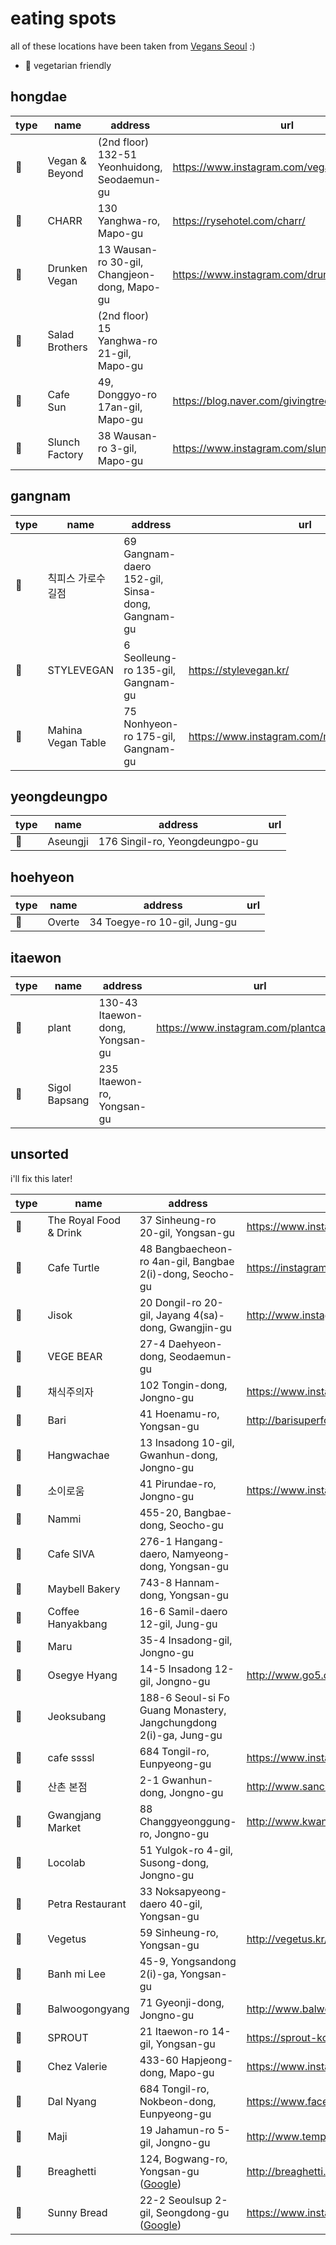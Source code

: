 # eating spots

all of these locations have been taken from [Vegans Seoul](https://goo.gl/maps/118ZgYGZ9esc9FB29) :)

- 🌱 vegetarian friendly


## hongdae

| type | name | address | url |
|-|-|-|-|
| 🌱 | Vegan & Beyond |  (2nd floor) 132-51 Yeonhuidong, Seodaemun-gu | https://www.instagram.com/veganandbeyondkr/ |
| 🌱 | CHARR | 130 Yanghwa-ro, Mapo-gu | https://rysehotel.com/charr/ |
| 🌱 | Drunken Vegan | 13 Wausan-ro 30-gil, Changjeon-dong, Mapo-gu | https://www.instagram.com/drunkenvegan101 |
| 🌱 | Salad Brothers | (2nd floor) 15 Yanghwa-ro 21-gil, Mapo-gu |  |
| 🌱 | Cafe Sun | 49, Donggyo-ro 17an-gil, Mapo-gu | https://blog.naver.com/givingtreems |
| 🌱 | Slunch Factory | 38 Wausan-ro 3-gil, Mapo-gu | https://www.instagram.com/slunch_factory |


## gangnam

| type | name | address | url |
|-|-|-|-|
| 🌱 | 칙피스 가로수길점 | 69 Gangnam-daero 152-gil, Sinsa-dong, Gangnam-gu | |
| 🌱 | STYLEVEGAN | 6 Seolleung-ro 135-gil, Gangnam-gu | https://stylevegan.kr/ |
| 🌱 | Mahina Vegan Table | 75 Nonhyeon-ro 175-gil, Gangnam-gu | https://www.instagram.com/mahina_vegan_table/ |

## yeongdeungpo

| type | name | address | url |
|-|-|-|-|
| 🌱 | Aseungji | 176 Singil-ro, Yeongdeungpo-gu | | 


## hoehyeon

| type | name | address | url |
|-|-|-|-|
| 🌱 | Overte | 34 Toegye-ro 10-gil, Jung-gu | |



## itaewon

| type | name | address | url |
|-|-|-|-|
| 🌱 | plant | 130-43 Itaewon-dong, Yongsan-gu | https://www.instagram.com/plantcafeseoul/ |
| 🌱 | Sigol Bapsang | 235 Itaewon-ro, Yongsan-gu | |



## unsorted

i'll fix this later!

| type | name | address | url |
|-|-|-|-|
| 🌱 | The Royal Food & Drink | 37 Sinheung-ro 20-gil, Yongsan-gu | https://www.instagram.com/theroyalfad/ |
| 🌱 | Cafe Turtle | 48 Bangbaecheon-ro 4an-gil, Bangbae 2(i)-dong, Seocho-gu | https://instagram.com/_cafe_turtle_ |
| 🌱 | Jisok | 20 Dongil-ro 20-gil, Jayang 4(sa)-dong, Gwangjin-gu | http://www.instagram.com/jisok.seoul |
| 🌱 | VEGE BEAR | 27-4 Daehyeon-dong, Seodaemun-gu | | 
| 🌱 | 채식주의자 | 102 Tongin-dong, Jongno-gu | https://www.instagram.com/vegan_seochon/ |
| 🌱 | Bari | 41 Hoenamu-ro, Yongsan-gu | http://barisuperfood.com/ |
| 🌱 | Hangwachae | 13 Insadong 10-gil, Gwanhun-dong, Jongno-gu | |
| 🌱 | 소이로움 | 41 Pirundae-ro, Jongno-gu | https://www.instagram.com/so_iroum/ |
| 🌱 | Nammi | 455-20, Bangbae-dong, Seocho-gu | |
| 🌱 | Cafe SIVA | 276-1 Hangang-daero, Namyeong-dong, Yongsan-gu | |
| 🌱 | Maybell Bakery | 743-8 Hannam-dong, Yongsan-gu | |
| 🌱 | Coffee Hanyakbang | 16-6 Samil-daero 12-gil, Jung-gu | |
| 🌱 | Maru | 35-4 Insadong-gil, Jongno-gu | |
| 🌱 | Osegye Hyang | 14-5 Insadong 12-gil, Jongno-gu | http://www.go5.co.kr/default/ |
| 🌱 | Jeoksubang | 188-6 Seoul-si Fo Guang Monastery, Jangchungdong 2(i)-ga, Jung-gu | |
| 🌱 | cafe ssssl | 684 Tongil-ro, Eunpyeong-gu | https://www.instagram.com/cafe.ssssl |
| 🌱 | 산촌 본점 | 2-1 Gwanhun-dong, Jongno-gu | http://www.sanchon.com/ |
| 🌱 | Gwangjang Market | 88 Changgyeonggung-ro, Jongno-gu | http://www.kwangjangmarket.co.kr/en/ |
| 🌱 | Locolab | 51 Yulgok-ro 4-gil, Susong-dong, Jongno-gu | |
| 🌱 | Petra Restaurant | 33 Noksapyeong-daero 40-gil, Yongsan-gu | |
| 🌱 | Vegetus | 59 Sinheung-ro, Yongsan-gu | http://vegetus.kr/ |
| 🌱 | Banh mi Lee | 45-9, Yongsandong 2(i)-ga, Yongsan-gu | |
| 🌱 | Balwoogongyang | 71 Gyeonji-dong, Jongno-gu | http://www.balwoo.or.kr/ |
| 🌱 | SPROUT | 21 Itaewon-ro 14-gil, Yongsan-gu | https://sprout-korea.com | 
| 🌱 | Chez Valerie | 433-60 Hapjeong-dong, Mapo-gu | https://www.instagram.com/chezvalerie.vegan/ |
| 🌱 | Dal Nyang | 684 Tongil-ro, Nokbeon-dong, Eunpyeong-gu | https://www.facebook.com/vegancafedy |
| 🌱 | Maji | 19 Jahamun-ro 5-gil, Jongno-gu | http://www.templefood.com/ |
| 🌱 | Breaghetti | 124, Bogwang-ro, Yongsan-gu ([Google](https://goo.gl/maps/YxusmLDAeQ9U2gGt8)) | http://breaghetti.com/ |
| 🌱 | Sunny Bread | 22-2 Seoulsup 2-gil, Seongdong-gu ([Google](https://goo.gl/maps/hJQAgG6wjM6tmBHh8)) | https://www.instagram.com/sunnybreadkr |